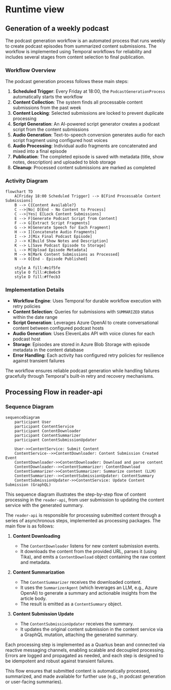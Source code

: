 # Runtime view

## Generation of a weekly podcast

The podcast generation workflow is an automated process that runs weekly to create podcast episodes from summarized content submissions. The workflow is implemented using Temporal workflows for reliability and includes several stages from content selection to final publication.

### Workflow Overview

The podcast generation process follows these main steps:

1. **Scheduled Trigger**: Every Friday at 18:00, the `PodcastGenerationProcess` automatically starts the workflow
2. **Content Collection**: The system finds all processable content submissions from the past week
3. **Content Locking**: Selected submissions are locked to prevent duplicate processing
4. **Script Generation**: An AI-powered script generator creates a podcast script from the content submissions
5. **Audio Generation**: Text-to-speech conversion generates audio for each script fragment using configured host voices
6. **Audio Processing**: Individual audio fragments are concatenated and mixed into a final episode
7. **Publication**: The completed episode is saved with metadata (title, show notes, description) and uploaded to blob storage
8. **Cleanup**: Processed content submissions are marked as completed

### Activity Diagram

```mermaid
flowchart TD
    A[Friday 18:00 Scheduled Trigger] --> B[Find Processable Content Submissions]
    B --> C{Content Available?}
    C -->|No| D[End - No Content to Process]
    C -->|Yes| E[Lock Content Submissions]
    E --> F[Generate Podcast Script from Content]
    F --> G[Extract Script Fragments]
    G --> H[Generate Speech for Each Fragment]
    H --> I[Concatenate Audio Fragments]
    I --> J[Mix Final Podcast Episode]
    J --> K[Build Show Notes and Description]
    K --> L[Save Podcast Episode to Storage]
    L --> M[Upload Episode Metadata]
    M --> N[Mark Content Submissions as Processed]
    N --> O[End - Episode Published]
    
    style A fill:#e1f5fe
    style O fill:#c8e6c9
    style D fill:#ffecb3
```

### Implementation Details

- **Workflow Engine**: Uses Temporal for durable workflow execution with retry policies
- **Content Selection**: Queries for submissions with `SUMMARIZED` status within the date range
- **Script Generation**: Leverages Azure OpenAI to create conversational content between configured podcast hosts
- **Audio Generation**: Uses ElevenLabs API with voice clones for each podcast host
- **Storage**: Episodes are stored in Azure Blob Storage with episode metadata in the content database
- **Error Handling**: Each activity has configured retry policies for resilience against transient failures

The workflow ensures reliable podcast generation while handling failures gracefully through Temporal's built-in retry and recovery mechanisms.

## Processing Flow in reader-api

### Sequence Diagram

```mermaid
sequenceDiagram
    participant User
    participant ContentService
    participant ContentDownloader
    participant ContentSummarizer
    participant ContentSubmissionUpdater

    User->>ContentService: Submit Content
    ContentService-->>ContentDownloader: Content Submission Created Event
    ContentDownloader->>ContentDownloader: Download and parse content
    ContentDownloader-->>ContentSummarizer: ContentDownload
    ContentSummarizer->>ContentSummarizer: Summarize content (LLM)
    ContentSummarizer-->>ContentSubmissionUpdater: ContentSummary
    ContentSubmissionUpdater->>ContentService: Update Content Submission (GraphQL)
```

This sequence diagram illustrates the step-by-step flow of content processing in the `reader-api`, from user submission to updating the content service with the generated summary.

The `reader-api` is responsible for processing submitted content through a series of asynchronous steps, implemented as processing packages. The main flow is as follows:

1. **Content Downloading**
   - The `ContentDownloader` listens for new content submission events.
   - It downloads the content from the provided URL, parses it (using Tika), and emits a `ContentDownload` object containing the raw content and metadata.

2. **Content Summarization**
   - The `ContentSummarizer` receives the downloaded content.
   - It uses the `SummarizerAgent` (which leverages an LLM, e.g., Azure OpenAI) to generate a summary and actionable insights from the article body.
   - The result is emitted as a `ContentSummary` object.

3. **Content Submission Update**
   - The `ContentSubmissionUpdater` receives the summary.
   - It updates the original content submission in the content service via a GraphQL mutation, attaching the generated summary.

Each processing step is implemented as a Quarkus bean and connected via reactive messaging channels, enabling scalable and decoupled processing. Errors are logged and propagated as needed, and each step is designed to be idempotent and robust against transient failures.

This flow ensures that submitted content is automatically processed, summarized, and made available for further use (e.g., in podcast generation or user-facing summaries).
